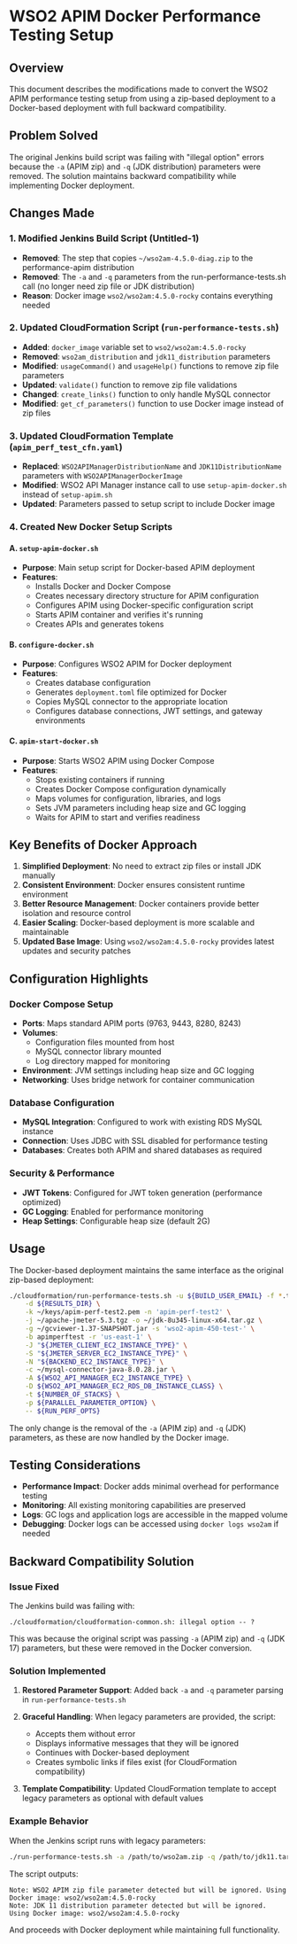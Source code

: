 # WSO2 APIM Docker Performance Testing Setup

## Overview
This document describes the modifications made to convert the WSO2 APIM performance testing setup from using a zip-based deployment to a Docker-based deployment with full backward compatibility.

## Problem Solved
The original Jenkins build script was failing with "illegal option" errors because the `-a` (APIM zip) and `-q` (JDK distribution) parameters were removed. The solution maintains backward compatibility while implementing Docker deployment.

## Changes Made

### 1. Modified Jenkins Build Script (Untitled-1)
- **Removed**: The step that copies `~/wso2am-4.5.0-diag.zip` to the performance-apim distribution
- **Removed**: The `-a` and `-q` parameters from the run-performance-tests.sh call (no longer need zip file or JDK distribution)
- **Reason**: Docker image `wso2/wso2am:4.5.0-rocky` contains everything needed

### 2. Updated CloudFormation Script (`run-performance-tests.sh`)
- **Added**: `docker_image` variable set to `wso2/wso2am:4.5.0-rocky`
- **Removed**: `wso2am_distribution` and `jdk11_distribution` parameters
- **Modified**: `usageCommand()` and `usageHelp()` functions to remove zip file parameters
- **Updated**: `validate()` function to remove zip file validations
- **Changed**: `create_links()` function to only handle MySQL connector
- **Modified**: `get_cf_parameters()` function to use Docker image instead of zip files

### 3. Updated CloudFormation Template (`apim_perf_test_cfn.yaml`)
- **Replaced**: `WSO2APIManagerDistributionName` and `JDK11DistributionName` parameters with `WSO2APIManagerDockerImage`
- **Modified**: WSO2 API Manager instance call to use `setup-apim-docker.sh` instead of `setup-apim.sh`
- **Updated**: Parameters passed to setup script to include Docker image

### 4. Created New Docker Setup Scripts

#### A. `setup-apim-docker.sh`
- **Purpose**: Main setup script for Docker-based APIM deployment
- **Features**:
  - Installs Docker and Docker Compose
  - Creates necessary directory structure for APIM configuration
  - Configures APIM using Docker-specific configuration script
  - Starts APIM container and verifies it's running
  - Creates APIs and generates tokens

#### B. `configure-docker.sh`
- **Purpose**: Configures WSO2 APIM for Docker deployment
- **Features**:
  - Creates database configuration
  - Generates `deployment.toml` file optimized for Docker
  - Copies MySQL connector to the appropriate location
  - Configures database connections, JWT settings, and gateway environments

#### C. `apim-start-docker.sh`
- **Purpose**: Starts WSO2 APIM using Docker Compose
- **Features**:
  - Stops existing containers if running
  - Creates Docker Compose configuration dynamically
  - Maps volumes for configuration, libraries, and logs
  - Sets JVM parameters including heap size and GC logging
  - Waits for APIM to start and verifies readiness

## Key Benefits of Docker Approach

1. **Simplified Deployment**: No need to extract zip files or install JDK manually
2. **Consistent Environment**: Docker ensures consistent runtime environment
3. **Better Resource Management**: Docker containers provide better isolation and resource control
4. **Easier Scaling**: Docker-based deployment is more scalable and maintainable
5. **Updated Base Image**: Using `wso2/wso2am:4.5.0-rocky` provides latest updates and security patches

## Configuration Highlights

### Docker Compose Setup
- **Ports**: Maps standard APIM ports (9763, 9443, 8280, 8243)
- **Volumes**: 
  - Configuration files mounted from host
  - MySQL connector library mounted
  - Log directory mapped for monitoring
- **Environment**: JVM settings including heap size and GC logging
- **Networking**: Uses bridge network for container communication

### Database Configuration
- **MySQL Integration**: Configured to work with existing RDS MySQL instance
- **Connection**: Uses JDBC with SSL disabled for performance testing
- **Databases**: Creates both APIM and shared databases as required

### Security & Performance
- **JWT Tokens**: Configured for JWT token generation (performance optimized)
- **GC Logging**: Enabled for performance monitoring
- **Heap Settings**: Configurable heap size (default 2G)

## Usage

The Docker-based deployment maintains the same interface as the original zip-based deployment:

```bash
./cloudformation/run-performance-tests.sh -u ${BUILD_USER_EMAIL} -f *.tar.gz \
    -d ${RESULTS_DIR} \
    -k ~/keys/apim-perf-test2.pem -n 'apim-perf-test2' \
    -j ~/apache-jmeter-5.3.tgz -o ~/jdk-8u345-linux-x64.tar.gz \
    -g ~/gcviewer-1.37-SNAPSHOT.jar -s 'wso2-apim-450-test-' \
    -b apimperftest -r 'us-east-1' \
    -J "${JMETER_CLIENT_EC2_INSTANCE_TYPE}" \
    -S "${JMETER_SERVER_EC2_INSTANCE_TYPE}" \
    -N "${BACKEND_EC2_INSTANCE_TYPE}" \
    -c ~/mysql-connector-java-8.0.28.jar \
    -A ${WSO2_API_MANAGER_EC2_INSTANCE_TYPE} \
    -D ${WSO2_API_MANAGER_EC2_RDS_DB_INSTANCE_CLASS} \
    -t ${NUMBER_OF_STACKS} \
    -p ${PARALLEL_PARAMETER_OPTION} \
    -- ${RUN_PERF_OPTS}
```

The only change is the removal of the `-a` (APIM zip) and `-q` (JDK) parameters, as these are now handled by the Docker image.

## Testing Considerations

- **Performance Impact**: Docker adds minimal overhead for performance testing
- **Monitoring**: All existing monitoring capabilities are preserved
- **Logs**: GC logs and application logs are accessible in the mapped volume
- **Debugging**: Docker logs can be accessed using `docker logs wso2am` if needed

## Backward Compatibility Solution

### Issue Fixed
The Jenkins build was failing with:
```
./cloudformation/cloudformation-common.sh: illegal option -- ?
```

This was because the original script was passing `-a` (APIM zip) and `-q` (JDK 17) parameters, but these were removed in the Docker conversion.

### Solution Implemented
1. **Restored Parameter Support**: Added back `-a` and `-q` parameter parsing in `run-performance-tests.sh`
2. **Graceful Handling**: When legacy parameters are provided, the script:
   - Accepts them without error
   - Displays informative messages that they will be ignored
   - Continues with Docker-based deployment
   - Creates symbolic links if files exist (for CloudFormation compatibility)

3. **Template Compatibility**: Updated CloudFormation template to accept legacy parameters as optional with default values

### Example Behavior
When the Jenkins script runs with legacy parameters:
```bash
./run-performance-tests.sh -a /path/to/wso2am.zip -q /path/to/jdk11.tar.gz -c mysql-connector.jar -A c5.large -D db.m5.large
```

The script outputs:
```
Note: WSO2 APIM zip file parameter detected but will be ignored. Using Docker image: wso2/wso2am:4.5.0-rocky
Note: JDK 11 distribution parameter detected but will be ignored. Using Docker image: wso2/wso2am:4.5.0-rocky
```

And proceeds with Docker deployment while maintaining full functionality.
